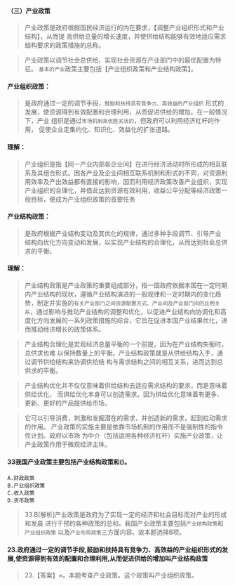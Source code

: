 #### （三）产业政策
>   产业政策是政府根据国民经济运行的内在要求，【调整产业组织形式和产业结构】，从而提
    高供给总量的增长速度，并使供给结构能够有效地适应需求结构要求的政策措施的总称。

>   产业政策以调节社会总供给、实现社会资源在产业部门中的最优配置为特征。
    `基本的产业`政策主要包括【产业组织政策和产业结构政策】。
    
#### 产业组织政策：
>   是政府通过一定的调节手段，`鼓励和扶持具有竞争力、高效益的产业组织`
    形式的发展，使资源得到有效配置和合理利用，从而促进供给的增加。在一般情况下，产业
    组织是通过`市场机制来优胜劣汰的`，但政府可以利用经济杠杆的作用，
    促使企业走集约化、知识化、效益化的扩张道路。

#### 理解：
>   产业组织是指【同一产业内部各企业间】在进行经济活动时所形成的相互联系及其组合形式。因各产业及企业间相互联系机制和形式的不同，对资源利用效率及产出效益都有直接的影响，因而利用经济政策改善产业组织，实现产业组织的合理化，并借此达到资源有效利用，收益公平分配等经济政策一般目标，便成为产业组织政策的首要任务

#### 产业结构政策：
>   是政府根据产业结构变动及其优化的规律，通过多种手段调节、引导产业
    结构向优化方向变动和发展，以实现产业结构的合理化，从而达到社会总供求的平衡。

#### 理解：
>   产业结构政策是产业政策的重要组成部分，指一国政府依据本国在一定时期内产业结构的现状，遵循产业结构演进的一般规律和一定时期内的变化趋势，制定并实施的`有关产业部门之间资源配置方式、产业间及产业部门间的比例关系`，通过影响与推动产业结构的调整和优化，以促进产业结构向协调化和高度化方向发展的一系列政策措施的综合，它旨在促进本国产业结果优化，进而推动经济增长的政策体系。


>   产业结构合理化是宏观经济总量平衡的一个前提，因为在产业结构失衡时，总供求也难
    以保持数量上的平衡。产业结构政策就是从供给结构入手，通过调节供给结构来协调供给结
    构与需求结构之间的相互关系，进而达到总供求的平衡。

>   产业结构优化并不仅仅意味着供给结构去适应需求结构的要求，而是意味着供给优化，
    而供给优化本身可以创造需求。因为供给优化意味着有更多、更新、更好的产品提供给市场，

>   它可以引导消费，刺激和发掘潜在的需求，并创造新的需求，起到拉动需求的作用。
    产业政策的实施主要是依靠市场机制的作用而不是强制性的指令性计划。政府以市场
    为中介（包括运用各种经济杠杆）实施产业政策，让产业政策作用于微观经济主体。
    
#### 33我国产业政策主要包括产业结构政策和()。
    A.财政政策
    B.产业组织政策
    C.收入政策
    D.货币政策
>   33.B[解析]产业政策是政府为了实现一定的经济和社会目标而对产业的形成和发晨
    进行千预的各种政策的总和。我国产业政策主要包括`产业结构政策`和`产业组织政策`
    以及`产业布局政策`三方面内容。故本题选择B项。

#### 23.政府通过一定的调节手段,鼓励和扶持具有竞争力、高效益的产业组织形式的发展,使资源得到有效的配置和合理利用,从而促进供给的增加叫产业结构政策
>   23.【答案】×。本题考查产业政策。这个政策叫产业组织政策。